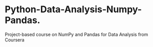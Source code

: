 # Python-Data-Analysis-Numpy-Pandas.
Project-based course on NumPy and Pandas for Data Analysis from Coursera

